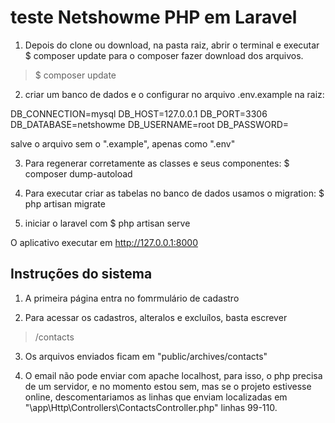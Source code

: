 # teste Netshowme PHP em Laravel

1. Depois do clone ou download, na pasta raiz, abrir o terminal e executar $ composer update para o composer fazer download dos arquivos.
> $ composer update

2. criar um banco de dados e o configurar no arquivo .env.example na raiz:

DB_CONNECTION=mysql
DB_HOST=127.0.0.1
DB_PORT=3306
DB_DATABASE=netshowme
DB_USERNAME=root
DB_PASSWORD=

salve o arquivo sem o ".example", apenas como ".env"

3. Para regenerar corretamente as classes e seus componentes: $ composer dump-autoload

4. Para executar criar as tabelas no banco de dados usamos o migration: $ php artisan migrate

5. iniciar o laravel com $ php artisan serve

O aplicativo executar em http://127.0.0.1:8000

## Instruções do sistema

1. A primeira página entra no fomrmulário de cadastro

2. Para acessar os cadastros, alteralos e excluílos, basta escrever 
> /contacts

3. Os arquivos enviados ficam em "public/archives/contacts"

4. O email não pode enviar com apache localhost, para isso, o php precisa de um servidor, e no momento estou sem, mas se o projeto estivesse online, descomentariamos as linhas que enviam localizadas em "\app\Http\Controllers\ContactsController.php" linhas 99-110.